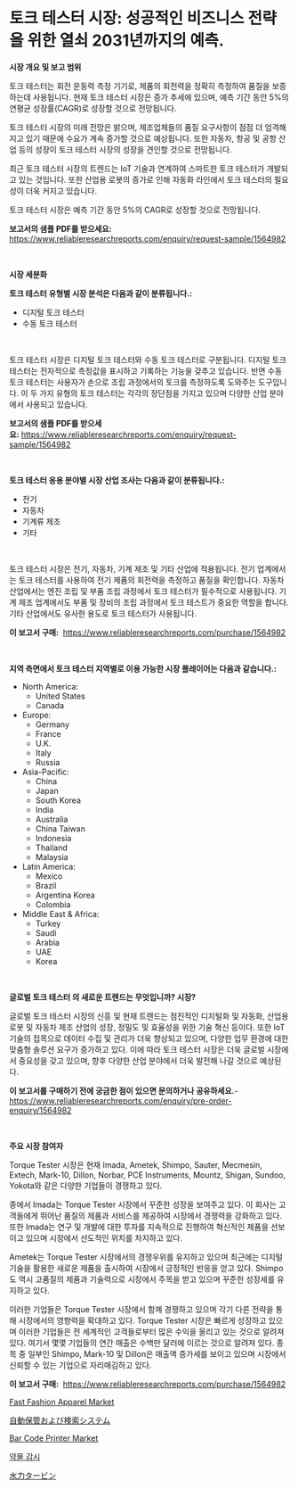 <p><h1>토크 테스터 시장: 성공적인 비즈니스 전략을 위한 열쇠 2031년까지의 예측.</h1></p><p><strong>시장 개요 및 보고 범위</strong></p>
<p><p>토크 테스터는 회전 운동력 측정 기기로, 제품의 회전력을 정확히 측정하여 품질을 보증하는데 사용됩니다. 현재 토크 테스터 시장은 증가 추세에 있으며, 예측 기간 동안 5%의 연평균 성장률(CAGR)로 성장할 것으로 전망됩니다.</p><p>토크 테스터 시장의 미래 전망은 밝으며, 제조업체들의 품질 요구사항이 점점 더 엄격해지고 있기 때문에 수요가 계속 증가할 것으로 예상됩니다. 또한 자동차, 항공 및 공항 산업 등의 성장이 토크 테스터 시장의 성장을 견인할 것으로 전망됩니다.</p><p>최근 토크 테스터 시장의 트렌드는 IoT 기술과 연계하여 스마트한 토크 테스터가 개발되고 있는 것입니다. 또한 산업용 로봇의 증가로 인해 자동화 라인에서 토크 테스터의 필요성이 더욱 커지고 있습니다.</p><p>토크 테스터 시장은 예측 기간 동안 5%의 CAGR로 성장할 것으로 전망됩니다.</p></p>
<p><strong>보고서의 샘플 PDF를 받으세요:</strong> <a href="https://www.reliableresearchreports.com/enquiry/request-sample/1564982">https://www.reliableresearchreports.com/enquiry/request-sample/1564982</a></p>
<p>&nbsp;</p>
<p><strong>시장 세분화</strong></p>
<p><strong>토크 테스터 유형별 시장 분석은 다음과 같이 분류됩니다.:</strong></p>
<p><ul><li>디지털 토크 테스터</li><li>수동 토크 테스터</li></ul></p>
<p>&nbsp;</p>
<p><p>토크 테스터 시장은 디지털 토크 테스터와 수동 토크 테스터로 구분됩니다. 디지털 토크 테스터는 전자적으로 측정값을 표시하고 기록하는 기능을 갖추고 있습니다. 반면 수동 토크 테스터는 사용자가 손으로 조립 과정에서의 토크를 측정하도록 도와주는 도구입니다. 이 두 가지 유형의 토크 테스터는 각각의 장단점을 가지고 있으며 다양한 산업 분야에서 사용되고 있습니다.</p></p>
<p><strong>보고서의 샘플 PDF를 받으세요:</strong>&nbsp;<a href="https://www.reliableresearchreports.com/enquiry/request-sample/1564982">https://www.reliableresearchreports.com/enquiry/request-sample/1564982</a></p>
<p>&nbsp;</p>
<p><strong> 토크 테스터 응용 분야별 시장 산업 조사는 다음과 같이 분류됩니다.:</strong></p>
<p><ul><li>전기</li><li>자동차</li><li>기계류 제조</li><li>기타</li></ul></p>
<p>&nbsp;</p>
<p><p>토크 테스터 시장은 전기, 자동차, 기계 제조 및 기타 산업에 적용됩니다. 전기 업계에서는 토크 테스터를 사용하여 전기 제품의 회전력을 측정하고 품질을 확인합니다. 자동차 산업에서는 엔진 조립 및 부품 조립 과정에서 토크 테스터가 필수적으로 사용됩니다. 기계 제조 업계에서도 부품 및 장비의 조립 과정에서 토크 테스트가 중요한 역할을 합니다. 기타 산업에서도 유사한 용도로 토크 테스터가 사용됩니다.</p></p>
<p><strong>이 보고서 구매:</strong>&nbsp; <a href="https://www.reliableresearchreports.com/purchase/1564982">https://www.reliableresearchreports.com/purchase/1564982</a></p>
<p>&nbsp;</p>
<p><strong>지역 측면에서 토크 테스터 지역별로 이용 가능한 시장 플레이어는 다음과 같습니다.:</strong></p>
<p><ul>
    <li>
        North America:
        <ul>
            <li>United States</li>
            <li>Canada</li>
        </ul>
    </li>
    <li>
        Europe:
        <ul>
            <li>Germany</li>
            <li>France</li>
            <li>U.K.</li>
            <li>Italy</li>
            <li>Russia</li>
        </ul>
    </li>
    <li>
        Asia-Pacific:
        <ul>
            <li>China</li>
            <li>Japan</li>
            <li>South Korea</li>
            <li>India</li>
            <li>Australia</li>
            <li>China Taiwan</li>
            <li>Indonesia</li>
            <li>Thailand</li>
            <li>Malaysia</li>
        </ul>
    </li>
    <li>
        Latin America:
        <ul>
            <li>Mexico</li>
            <li>Brazil</li>
            <li>Argentina Korea</li>
            <li>Colombia</li>
        </ul>
    </li>
    <li>
        Middle East & Africa:
        <ul>
            <li>Turkey</li>
            <li>Saudi</li>
            <li>Arabia</li>
            <li>UAE</li>
            <li>Korea</li>
        </ul>
    </li>
    </ul></p>
<p>&nbsp;</p>
<p><strong>글로벌 토크 테스터 의 새로운 트렌드는 무엇입니까? 시장?</strong></p>
<p><p>글로벌 토크 테스터 시장의 신흥 및 현재 트렌드는 점진적인 디지털화 및 자동화, 산업용 로봇 및 자동차 제조 산업의 성장, 정밀도 및 효율성을 위한 기술 혁신 등이다. 또한 IoT 기술의 접목으로 데이터 수집 및 관리가 더욱 향상되고 있으며, 다양한 업무 환경에 대한 맞춤형 솔루션 요구가 증가하고 있다. 이에 따라 토크 테스터 시장은 더욱 글로벌 시장에서 중요성을 갖고 있으며, 향후 다양한 산업 분야에서 더욱 발전해 나갈 것으로 예상된다.</p></p>
<p><strong>이 보고서를 구매하기 전에 궁금한 점이 있으면 문의하거나 공유하세요.</strong>- <a href="https://www.reliableresearchreports.com/enquiry/pre-order-enquiry/1564982">https://www.reliableresearchreports.com/enquiry/pre-order-enquiry/1564982</a></p>
<p>&nbsp;</p>
<p><strong>주요 시장 참여자</strong></p>
<p><p>Torque Tester 시장은 현재 Imada, Ametek, Shimpo, Sauter, Mecmesin, Extech, Mark-10, Dillon, Norbar, PCE Instruments, Mountz, Shigan, Sundoo, Yokota와 같은 다양한 기업들이 경쟁하고 있다.</p><p>중에서 Imada는 Torque Tester 시장에서 꾸준한 성장을 보여주고 있다. 이 회사는 고객들에게 뛰어난 품질의 제품과 서비스를 제공하여 시장에서 경쟁력을 강화하고 있다. 또한 Imada는 연구 및 개발에 대한 투자를 지속적으로 진행하여 혁신적인 제품을 선보이고 있으며 시장에서 선도적인 위치를 차지하고 있다.</p><p>Ametek는 Torque Tester 시장에서의 경쟁우위를 유지하고 있으며 최근에는 디지털 기술을 활용한 새로운 제품을 출시하여 시장에서 긍정적인 반응을 얻고 있다. Shimpo도 역시 고품질의 제품과 기술력으로 시장에서 주목을 받고 있으며 꾸준한 성장세를 유지하고 있다.</p><p>이러한 기업들은 Torque Tester 시장에서 함께 경쟁하고 있으며 각기 다른 전략을 통해 시장에서의 영향력을 확대하고 있다. Torque Tester 시장은 빠르게 성장하고 있으며 이러한 기업들은 전 세계적인 고객들로부터 많은 수익을 올리고 있는 것으로 알려져 있다. 여기서 몇몇 기업들의 연간 매출은 수백만 달러에 이르는 것으로 알려져 있다.  종목 중 일부인 Shimpo, Mark-10 및 Dillon은 매출액 증가세를 보이고 있으며 시장에서 신뢰할 수 있는 기업으로 자리매김하고 있다.</p></p>
<p><strong>이 보고서 구매:</strong>&nbsp;&nbsp;<a href="https://www.reliableresearchreports.com/purchase/1564982">https://www.reliableresearchreports.com/purchase/1564982</a></p>
<p><p><a href="https://github.com/derrinmiltonellis35gcl/Market-Research-Report-List-1/blob/main/fast-fashion-apparel-market.md">Fast Fashion Apparel Market</a></p><p><a href="https://medium.com/@vedakuvlis2023/%E8%87%AA%E5%8B%95%E4%BF%9D%E7%AE%A1-%E6%A4%9C%E7%B4%A2%E3%82%B7%E3%82%B9%E3%83%86%E3%83%A0%E3%81%AE%E5%B8%82%E5%A0%B4%E3%82%B7%E3%82%A7%E3%82%A2%E3%81%AE%E9%80%B2%E5%8C%96%E3%81%A8%E5%B8%82%E5%A0%B4%E6%88%90%E9%95%B7%E5%8B%95%E5%90%912024%E5%B9%B4-2031%E5%B9%B4-494a7a14e2ed">自動保管および検索システム</a></p><p><a href="https://view.publitas.com/reportprime-1/bar-code-printer-market-size-share-trends-analysis-report-by-application-regional-outlook-competitive-strategies-and-segment-forecasts-2024-2031/">Bar Code Printer Market</a></p><p><a href="https://github.com/bunxhcci35271755/Market-Research-Report-List-1/blob/main/15196615260.md">약물 감시</a></p><p><a href="https://github.com/efcvopdgkdx128/Market-Research-Report-List-1/blob/main/97326375614.md">水力タービン</a></p></p>
